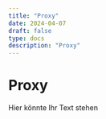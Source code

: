 ```yaml
---
title: "Proxy"
date: 2024-04-07
draft: false
type: docs
description: "Proxy"
---
```


# Proxy

Hier könnte Ihr Text stehen